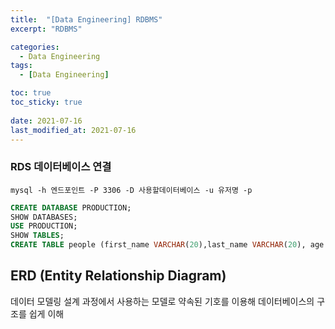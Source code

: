 ```yaml
---
title:  "[Data Engineering] RDBMS"
excerpt: "RDBMS"

categories:
  - Data Engineering
tags:
  - [Data Engineering]

toc: true
toc_sticky: true
 
date: 2021-07-16
last_modified_at: 2021-07-16
---
```

### RDS 데이터베이스 연결
```shell
mysql -h 엔드포인트 -P 3306 -D 사용할데이터베이스 -u 유저명 -p
```

```sql
CREATE DATABASE PRODUCTION;
SHOW DATABASES;
USE PRODUCTION;
SHOW TABLES;
CREATE TABLE people (first_name VARCHAR(20),last_name VARCHAR(20), age INT);
```

## ERD (Entity Relationship Diagram)
데이터 모델링 설계 과정에서 사용하는 모델로 약속된 기호를 이용해 데이터베이스의 구조를 쉽게 이해